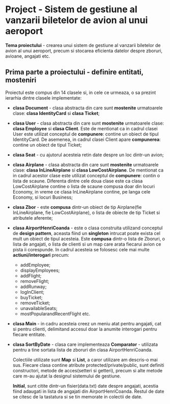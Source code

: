 # Project - Sistem de gestiune al vanzarii biletelor de avion al unui aeroport
**Tema proiectului** - crearea unui sistem de gestiune al vanzarii biletelor de avion al unui aeroport, precum si stocarea eficienta datelor despre zboruri, avioane, angajati etc.

## Prima parte a proiectului - definire entitati, mosteniri

Proiectul este compus din 14 clasele si, in cele ce urmeaza, o sa prezint ierarhia dintre clasele implementate:
- **clasa Document** - clasa abstracta din care sunt **mostenite** urmatoarele clase: **clasa IdentityCard** si **clasa Ticket**;

- **clasa User** -  clasa abstracta din care sunt **mostenite** urmatoarele clase: **clasa Employee** si **clasa Client**. Este de mentionat ca in cadrul clasei User este utilizat conceptul de **compunere**: contine un obiect de tipul IdentityCard. De asemenea, in cadrul clasei Client apare **compunerea**: contine un obiect de tipul Ticket;

- **clasa Seat** - cu ajutorul acesteia retin date despre un loc dintr-un avion;

- **clasa Airplane** - clasa abstracta din care sunt **mostenite** urmatoarele clase: **clasa InLineAirplane** si **clasa LowCostAirplane**. De mentionat ca in cadrul acestor clase este utilizat conceptul de **compunere**: contin o lista de scaune. Diferenta dintre cele doua clase este ca clasa LowCostAirplane contine o lista de scaune compusa doar din locuri Economy, in vreme ce clasa InLineAirplane contine, pe langa cele Economy, si locuri Business;

- **clasa Zbor** - este **compusa** dintr-un obiect de tip Airplane(fie InLineAirplane, fie LowCostAirplane), o lista de obiecte de tip Ticket si atributele aferente;

- **clasa AirportHenriCoanda** - este o clasa construita utilizand conceptul de **design pattern**, aceasta fiind un **singleton** intrucat poate exista cel mult un obiect de tipul acesteia. Este **compusa** dintr-o lista de Zboruri, o lista de angajati, o lista de clienti si un map care arata fiecarui avion ce pista ii corespunde. In cadrul acesteia se folosesc cele mai multe **actiuni/interogari** precum:
  - addEmployee;
  - displayEmployees;
  - addFlight;
  - removeFlight;
  - addRunway;
  - logInClient;
  - buyTicket;
  - removeTicket;
  - unavailableSeats;
  - mostPopularandRecentFlight etc.
  
- **clasa Main** - in cadru acesteia creez un meniu atat pentru angajati, cat si pentru clienti, delimitand accesul doar la anumite interogari pentru fiecare entitate.
  
- **clasa SortByDate** - clasa care implementeaza **Comparator<Flight>** - utilizata pentru a tine sortata lista de zboruri din clasa AirportHenriCoanda.
  
  Colectiile utilizate sunt **Map** si **List**, a caror utilizare am descris-o mai sus. Fiecare clasa contine atribute protected/private/public, sunt definiti constructori, metode de acces(setteri si getteri), precum si alte metode care m-au ajutat la designul sistemului de gestiune. 
  
  **Initial**, sunt citite dintr-un fisier(data.txt) date despre angajati, acestia fiind adaugati in lista de angajati din AirportHenriCoanda. Restul de date se citesc de la tastatura si se tin memorate in colectii de date.
